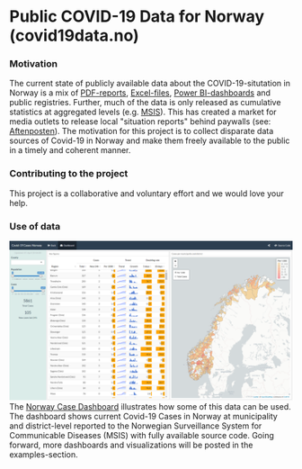 # Public COVID-19 Data for Norway (covid19data.no)

### Motivation
The current state of publicly available data about the COVID-19-situtation in Norway is a mix of [PDF-reports](https://www.fhi.no/sv/smittsomme-sykdommer/corona/dags--og-ukerapporter/dags--og-ukerapporter-om-koronavirus/), [Excel-files](https://www.nav.no/no/nav-og-samfunn/statistikk/arbeidssokere-og-stillinger-statistikk/permitterte), [Power BI-dashboards](https://www.helsedirektoratet.no/statistikk/antall-innlagte-pasienter-pa-sykehus-med-pavist-covid-19) and public registries. Further, much of the data is only released as cumulative statistics at aggregated levels (e.g. [MSIS](http://www.msis.no/)). This has created a market for media outlets to release local "situation reports" behind paywalls (see: [Aftenposten](https://www.aftenposten.no/norge/i/K3mnr4/i-det-meste-av-landet-bremser-viruset-opp-i-oslo-sprer-det-seg-raskt-fra-bydel-til-bydel)). The motivation for this project is to collect disparate data sources of Covid-19 in Norway and make them freely available to the public in a timely and coherent manner.

### Contributing to the project
This project is a collaborative and voluntary effort and we would love your help.

### Use of data

[![Case Dashboard](docs/img/MSIS_dashboard_full.PNG)](https://www.covid19data.no/examples/01_case_dashboard/)
The [Norway Case Dashboard](https://www.covid19data.no/examples/01_case_dashboard/) illustrates how some of this data can be used. The dashboard shows current Covid-19 Cases in Norway at municipality and district-level reported to the Norwegian Surveillance System for Communicable Diseases (MSIS) with fully available source code. Going forward, more dashboards and visualizations will be posted in the examples-section.

